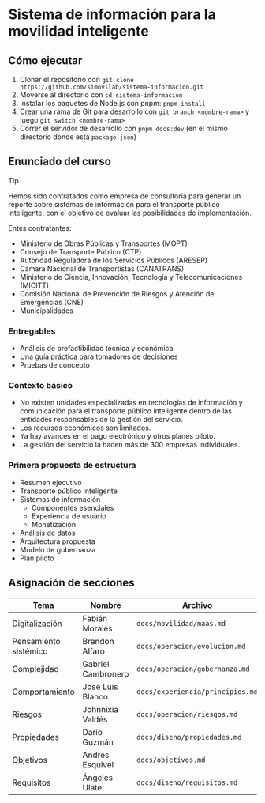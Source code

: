 # Sistema de información para la movilidad inteligente

## Cómo ejecutar

1. Clonar el repositorio con `git clone https://github.com/simovilab/sistema-informacion.git`
2. Moverse al directorio con `cd sistema-informacion`
3. Instalar los paquetes de Node.js con pnpm: `pnpm install`
4. Crear una rama de Git para desarrollo con `git branch <nombre-rama>` y luego `git switch <nombre-rama>`
5. Correr el servidor de desarrollo con `pnpm docs:dev` (en el mismo directorio donde está `package.json`)

## Enunciado del curso

> [!TIP]
> Hemos sido contratados como empresa de consultoría para generar un reporte sobre sistemas de información para el transporte público inteligente, con el objetivo de evaluar las posibilidades de implementación.

Entes contratantes:

- Ministerio de Obras Públicas y Transportes (MOPT)
- Consejo de Transporte Público (CTP)
- Autoridad Reguladora de los Servicios Públicos (ARESEP)
- Cámara Nacional de Transportistas (CANATRANS)
- Ministerio de Ciencia, Innovación, Tecnología y Telecomunicaciones (MICITT)
- Comisión Nacional de Prevención de Riesgos y Atención de Emergencias (CNE)
- Municipalidades

### Entregables

- Análisis de prefactibilidad técnica y económica
- Una guía práctica para tomadores de decisiones
- Pruebas de concepto

### Contexto básico

- No existen unidades especializadas en tecnologías de información y comunicación para el transporte público inteligente dentro de las entidades responsables de la gestión del servicio.
- Los recursos económicos son limitados.
- Ya hay avances en el pago electrónico y otros planes piloto.
- La gestión del servicio la hacen más de 300 empresas individuales.

### Primera propuesta de estructura

- Resumen ejecutivo
- Transporte público inteligente
- Sistemas de información
  - Componentes esenciales
  - Experiencia de usuario
  - Monetización
- Análisis de datos
- Arquitectura propuesta
- Modelo de gobernanza
- Plan piloto

## Asignación de secciones

| Tema                  | Nombre             | Archivo                          |
| --------------------- | ------------------ | -------------------------------- |
| Digitalización        | Fabián Morales     | `docs/movilidad/maas.md`         |
| Pensamiento sistémico | Brandon Alfaro     | `docs/operacion/evolucion.md`    |
| Complejidad           | Gabriel Cambronero | `docs/operacion/gobernanza.md`   |
| Comportamiento        | José Luis Blanco   | `docs/experiencia/principios.md` |
| Riesgos               | Johnnixia Valdés   | `docs/operacion/riesgos.md`      |
| Propiedades           | Darío Guzmán       | `docs/diseno/propiedades.md`     |
| Objetivos             | Andrés Esquivel    | `docs/objetivos.md`              |
| Requisitos            | Ángeles Ulate      | `docs/diseno/requisitos.md`      |
